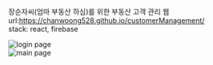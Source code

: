 장순자씨(엄마 부동산 하심)를 위한 부동산 고객 관리 웹</br>
url:https://chanwoong528.github.io/customerManagement/ </br>
stack: react, firebase

![login page](https://user-images.githubusercontent.com/64773391/117157694-c647fa80-adf9-11eb-8794-56681a7284db.png)</br>
![main page](https://user-images.githubusercontent.com/64773391/117157702-c7792780-adf9-11eb-9974-e9312d15cad3.png)
